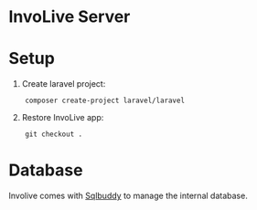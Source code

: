 InvoLive Server
========

# Setup

1. Create laravel project:
```
	composer create-project laravel/laravel
```

2. Restore InvoLive app:
```
	git checkout .
```

# Database

Involive comes with [Sqlbuddy](http://sqlbuddy.com/) to manage the internal database.


